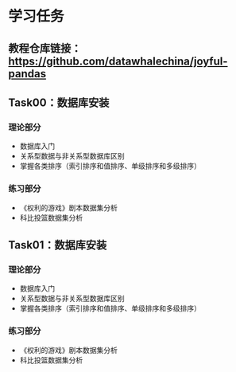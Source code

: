 


# 学习任务

## 教程仓库链接：https://github.com/datawhalechina/joyful-pandas

## Task00：数据库安装
### 理论部分

- 数据库入门
- 关系型数据与非关系型数据库区别
- 掌握各类排序（索引排序和值排序、单级排序和多级排序）
### 练习部分

- 《权利的游戏》剧本数据集分析
- 科比投篮数据集分析

## Task01：数据库安装
### 理论部分

- 数据库入门
- 关系型数据与非关系型数据库区别
- 掌握各类排序（索引排序和值排序、单级排序和多级排序）
### 练习部分

- 《权利的游戏》剧本数据集分析
- 科比投篮数据集分析
